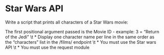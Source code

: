 # Star Wars API

Write a script that prints all characters of a Star Wars movie:

The first positional argument passed is the Movie ID - example: 3 = “Return of the Jedi”
\t * Display one character name per line in the same order as the “characters” list in the /films/ endpoint
\t * You must use the Star wars API
\t * You must use the request module
